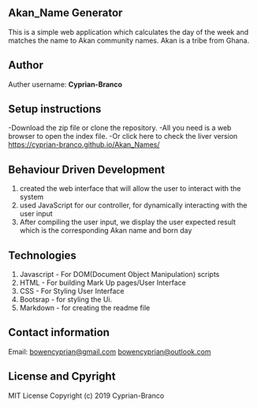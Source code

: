 ## Akan_Name Generator
This is a simple web application which calculates the day of the week and matches the name to Akan community names. Akan is a tribe from Ghana.

## Author
Auther username: **Cyprian-Branco**

## Setup instructions
-Download the zip file or clone the repository.
-All you need is a web browser to open the index file.
-Or click here to check the liver version https://cyprian-branco.github.io/Akan_Names/

## Behaviour Driven Development
1. created the web interface that will allow the user to interact with the system
2. used JavaScript for our controller, for dynamically interacting with the user input
3. After compiling the user input, we display the user expected result which is the corresponding Akan name and born day

## Technologies
1. Javascript - For DOM(Document Object Manipulation) scripts
2. HTML - For building Mark Up pages/User Interface
3. CSS - For Styling User Interface
4. Bootsrap - for styling the Ui.
5. Markdown - for creating the readme file

## Contact information
Email: bowencyprian@gmail.com
        bowencyprian@outlook.com
## License and Cpyright
MIT License Copyright (c) 2019 Cyprian-Branco

